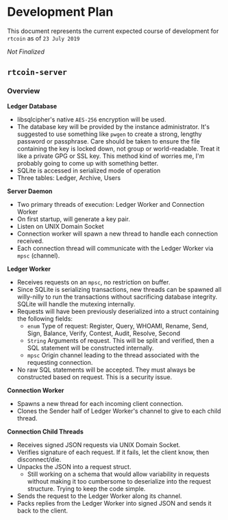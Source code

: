 # Development Plan

This document represents the current expected course of development
for `rtcoin` as of `23 July 2019`

*Not Finalized*

## `rtcoin-server`

### Overview

**Ledger Database**
* libsqlcipher's native `AES-256` encryption will be used.
* The database key will be provided by the instance administrator. It's suggested to use something like `pwgen` to create a strong, lengthy password or passphrase. Care should be taken to ensure the file containing the key is locked down, not group or world-readable. Treat it like a private GPG or SSL key. This method kind of worries me, I'm probably going to come up with something better.
* SQLite is accessed in serialized mode of operation
* Three tables: Ledger, Archive, Users

**Server Daemon**
* Two primary threads of execution: Ledger Worker and Connection Worker
* On first startup, will generate a key pair.
* Listen on UNIX Domain Socket
* Connection worker will spawn a new thread to handle each connection received.
* Each connection thread will communicate with the Ledger Worker via `mpsc` (channel).

**Ledger Worker**
* Receives requests on an `mpsc`, no restriction on buffer.
* Since SQLite is serializing transactions, new threads can be spawned all willy-nilly to run the transactions without sacrificing database integrity. SQLite will handle the mutexing internally.
* Requests will have been previously deserialized into a struct containing the following fields:
    * `enum` Type of request: Register, Query, WHOAMI, Rename, Send, Sign, Balance, Verify, Contest, Audit, Resolve, Second
    * `String` Arguments of request. This will be split and verified, then a SQL statement will be constructed internally.
    * `mpsc` Origin channel leading to the thread associated with the requesting connection.
* No raw SQL statements will be accepted. They must always be constructed based on request. This is a security issue.

**Connection Worker**
* Spawns a new thread for each incoming client connection.
* Clones the Sender half of Ledger Worker's channel to give to each child thread.

**Connection Child Threads**
* Receives signed JSON requests via UNIX Domain Socket.
* Verifies signature of each request. If it fails, let the client know, then disconnect/die.
* Unpacks the JSON into a request struct.
    * Still working on a schema that would allow variability in requests without making it too cumbersome to deserialize into the request structure. Trying to keep the code simple.
* Sends the request to the Ledger Worker along its channel.
* Packs replies from the Ledger Worker into signed JSON and sends it back to the client.
